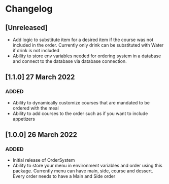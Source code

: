 # Changelog

## [Unreleased]
- Add logic to substitute item for a desired item if the course was not included in the order. Currently only drink can be substituted with Water if drink is not included
- Ability to store env variables needed for ordering system in a database and connect to the database via database connection.

## [1.1.0] 27 March 2022
### ADDED
- Ability to dynamically customize courses that are mandated to be ordered with the meal
- Ability to add courses to the order such as if you want to include appetizers

## [1.0.0] 26 March 2022
### ADDED
- Initial release of OrderSystem
- Ability to store your menu in environment variables and order using this package. Currently menu can have main, side, course and dessert. Every order needs to have a Main and Side order
